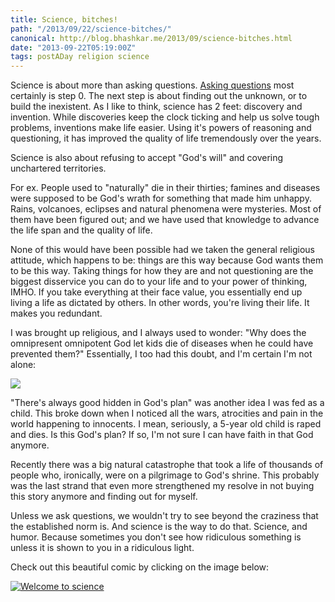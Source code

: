 ```yaml
---
title: Science, bitches!
path: "/2013/09/22/science-bitches/"
canonical: http://blog.bhashkar.me/2013/09/science-bitches.html
date: "2013-09-22T05:19:00Z"
tags: postADay religion science
---
```

Science is about more than asking questions. [Asking questions](/2013/09/21/the-importance-of-asking-questions.html) most certainly is step 0. The next step is about finding out the unknown, or to build the inexistent. As I like to think, science has 2 feet: discovery and invention. While discoveries keep the clock ticking and help us solve tough problems, inventions make life easier. Using it's powers of reasoning and questioning, it has improved the quality of life tremendously over the years.<span class="more"></span>

Science is also about refusing to accept "God's will" and covering unchartered territories.

For ex. People used to "naturally" die in their thirties; famines and diseases were supposed to be God's wrath for something that made him unhappy. Rains, volcanoes, eclipses and natural phenomena were mysteries. Most of them have been figured out; and we have used that knowledge to advance the life span and the quality of life.

None of this would have been possible had we taken the general religious attitude, which happens to be: things are this way because God wants them to be this way. Taking things for how they are and not questioning are the biggest disservice you can do to your life and to your power of thinking, IMHO. If you take everything at their face value, you essentially end up living a life as dictated by others. In other words, you're living their life. It makes you redundant.

I was brought up religious, and I always used to wonder: "Why does the omnipresent omnipotent God let kids die of diseases when he could have prevented them?" Essentially, I too had this doubt, and I'm certain I'm not alone:

![](http://i.imgur.com/Pxov2oe.jpg)

"There's always good hidden in God's plan" was another idea I was fed as a child. This broke down when I noticed all the wars, atrocities and pain in the world happening to innocents. I mean, seriously, a 5-year old child is raped and dies. Is this God's plan? If so, I'm not sure I can have faith in that God anymore.

Recently there was a big natural catastrophe that took a life of thousands of people who, ironically, were on a pilgrimage to God's shrine. This probably was the last strand that even more strengthened my resolve in not buying this story anymore and finding out for myself.

Unless we ask questions, we wouldn't try to see beyond the craziness that the established norm is. And science is the way to do that. Science, and humor. Because sometimes you don't see how ridiculous something is unless it is shown to you in a ridiculous light.

Check out this beautiful comic by clicking on the image below:

<a href="http://zenpencils.com/comic/52-phil-plait-welcome-to-science/" rel="nofollow" target="_blank">![Welcome to science](http://1.bp.blogspot.com/-k337SBycQfs/Uj6Ah-sNgkI/AAAAAAAAE9k/YqEFQ6N0ij0/s640/2012-06-05-philplait.jpg)